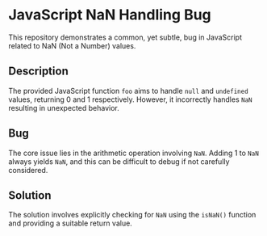 # JavaScript NaN Handling Bug

This repository demonstrates a common, yet subtle, bug in JavaScript related to NaN (Not a Number) values.

## Description

The provided JavaScript function `foo` aims to handle `null` and `undefined` values, returning 0 and 1 respectively.  However, it incorrectly handles `NaN` resulting in unexpected behavior.

## Bug

The core issue lies in the arithmetic operation involving `NaN`.  Adding 1 to `NaN` always yields `NaN`, and this can be difficult to debug if not carefully considered.

## Solution

The solution involves explicitly checking for `NaN` using the `isNaN()` function and providing a suitable return value.